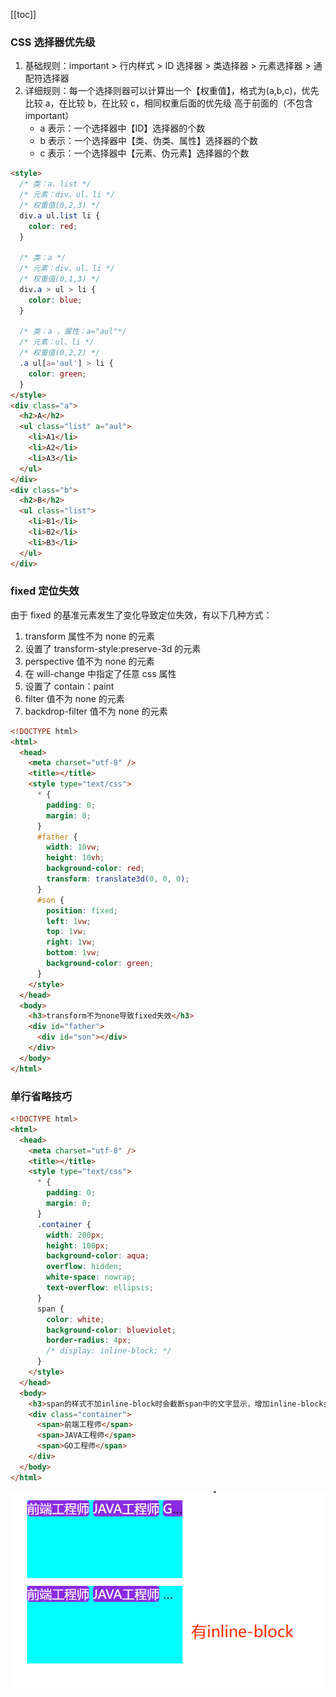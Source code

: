 [[toc]]

### CSS 选择器优先级

1. 基础规则：important > 行内样式 > ID 选择器 > 类选择器 > 元素选择器 > 通配符选择器
2. 详细规则：每一个选择则器可以计算出一个【权重值】，格式为(a,b,c)，优先比较 a，在比较 b，在比较 c，相同权重后面的优先级
   高于前面的（不包含 important）
   - a 表示：一个选择器中【ID】选择器的个数
   - b 表示：一个选择器中【类、伪类、属性】选择器的个数
   - c 表示：一个选择器中【元素、伪元素】选择器的个数

```html
<style>
  /* 类：a、list */
  /* 元素：div、ul、li */
  /* 权重值(0,2,3) */
  div.a ul.list li {
    color: red;
  }

  /* 类：a */
  /* 元素：div、ul、li */
  /* 权重值(0,1,3) */
  div.a > ul > li {
    color: blue;
  }

  /* 类：a ，属性：a="aul"*/
  /* 元素：ul、li */
  /* 权重值(0,2,2) */
  .a ul[a='aul'] > li {
    color: green;
  }
</style>
<div class="a">
  <h2>A</h2>
  <ul class="list" a="aul">
    <li>A1</li>
    <li>A2</li>
    <li>A3</li>
  </ul>
</div>
<div class="b">
  <h2>B</h2>
  <ul class="list">
    <li>B1</li>
    <li>B2</li>
    <li>B3</li>
  </ul>
</div>
```

### fixed 定位失效

由于 fixed 的基准元素发生了变化导致定位失效，有以下几种方式：

1. transform 属性不为 none 的元素
2. 设置了 transform-style:preserve-3d 的元素
3. perspective 值不为 none 的元素
4. 在 will-change 中指定了任意 css 属性
5. 设置了 contain：paint
6. filter 值不为 none 的元素
7. backdrop-filter 值不为 none 的元素

```html
<!DOCTYPE html>
<html>
  <head>
    <meta charset="utf-8" />
    <title></title>
    <style type="text/css">
      * {
        padding: 0;
        margin: 0;
      }
      #father {
        width: 10vw;
        height: 10vh;
        background-color: red;
        transform: translate3d(0, 0, 0);
      }
      #son {
        position: fixed;
        left: 1vw;
        top: 1vw;
        right: 1vw;
        bottom: 1vw;
        background-color: green;
      }
    </style>
  </head>
  <body>
    <h3>transform不为none导致fixed失效</h3>
    <div id="father">
      <div id="son"></div>
    </div>
  </body>
</html>
```

### 单行省略技巧

```html
<!DOCTYPE html>
<html>
  <head>
    <meta charset="utf-8" />
    <title></title>
    <style type="text/css">
      * {
        padding: 0;
        margin: 0;
      }
      .container {
        width: 200px;
        height: 100px;
        background-color: aqua;
        overflow: hidden;
        white-space: nowrap;
        text-overflow: ellipsis;
      }
      span {
        color: white;
        background-color: blueviolet;
        border-radius: 4px;
        /* display: inline-block; */
      }
    </style>
  </head>
  <body>
    <h3>span的样式不加inline-block时会截断span中的文字显示，增加inline-block会省略整个span</h3>
    <div class="container">
      <span>前端工程师</span>
      <span>JAVA工程师</span>
      <span>GO工程师</span>
    </div>
  </body>
</html>
```

![省略](./images//ellipsis.png)
